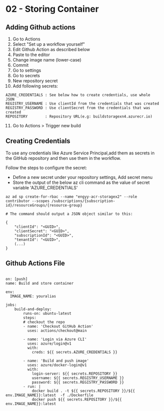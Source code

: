 # 02 - Storing Container

## Adding Github actions
1. Go to Actions
2. Select "Set up a workflow yourself"
3. Edit Github Action  as described below
4. Paste to the editor
5. Change image name (lower-case)
6. Commit
7. Go to settings
8. Go to secrets
9. New repository secret
10. Add following secrets:

```
AZURE_CREDENTIALS : See below how to create credentials, use whole JSON
REGISTRY_USERNAME : Use clientId from the credentials that was created
REGISTRY_PASSWORD : Use clientSecret from the credentials that was created
REPOSITORY        : Repository URL(e.g: buildstoragexn4.azurecr.io)
```
11. Go to Actions > Trigger new build


## Creating Credentials
To use any credentials like Azure Service Principal,add them as secrets in the GitHub repository and then use them in the workflow.

Follow the steps to configure the secret:

* Define a new secret under your repository settings, Add secret menu
* Store the output of the below az cli command as the value of secret variable 'AZURE_CREDENTIALS'

```
az ad sp create-for-rbac --name "engyy-acr-storagex2" --role contributor --scopes /subscriptions/{subscription-id}/resourceGroups/{resource-group}

# The command should output a JSON object similar to this:

{
    "clientId": "<GUID>",
    "clientSecret": "<GUID>",
    "subscriptionId": "<GUID>",
    "tenantId": "<GUID>",
    (...)
}
```


## Github Actions File
````

on: [push]
name: Build and store container

env:
  IMAGE_NAME: youralias
  
jobs:
    build-and-deploy:
        runs-on: ubuntu-latest
        steps:
        # checkout the repo
        - name: 'Checkout GitHub Action'
          uses: actions/checkout@main
          
        - name: 'Login via Azure CLI'
          uses: azure/login@v1
          with:
            creds: ${{ secrets.AZURE_CREDENTIALS }}
        
        - name: 'Build and push image'
          uses: azure/docker-login@v1
          with:
            login-server: ${{ secrets.REPOSITORY }}
            username: ${{ secrets.REGISTRY_USERNAME }}
            password: ${{ secrets.REGISTRY_PASSWORD }}
        - run: |
            docker build . -t ${{ secrets.REPOSITORY }}/${{ env.IMAGE_NAME}}:latest  -f ./Dockerfile
            docker push ${{ secrets.REPOSITORY }}/${{ env.IMAGE_NAME}}:latest

````